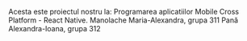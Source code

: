 Acesta este proiectul nostru la: Programarea aplicatiilor Mobile Cross Platform - React Native.
Manolache Maria-Alexandra, grupa 311
Pană Alexandra-Ioana, grupa 312
